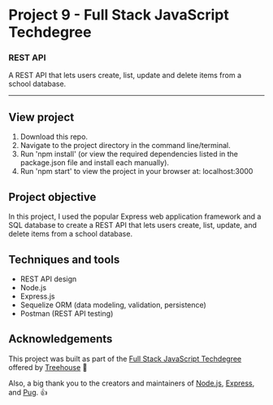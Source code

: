 <!-- ## Overview of the Provided Project Files

* The `seed` folder contains a starting set of data for your database in the form of a JSON file (`data.json`) and a collection of files (`context.js`, `database.js`, and `index.js`) that can be used to create your app's database and populate it with data (we'll explain how to do that below).
* The `app.js` file configures Express to serve a simple REST API. We've also configured the `morgan` npm package to log HTTP requests/responses to the console. You'll update this file with the routes for the API. You'll update this file with the routes for the API.
* The `RESTAPI.postman_collection.json` file is a collection of Postman requests that you can use to test and explore your REST API.

First, install the project's dependencies using `npm`.

  npm install

Second, seed the SQLite database.

  npm run seed

And lastly, start the application.

  npm start


To test the Express server, browse to the URL [http://localhost:5000/](http://localhost:5000/). -->




# Project 9 - Full Stack JavaScript Techdegree

### REST API
A REST API that lets users create, list, update and delete items from a school database.

---

<!-- <img src="https://res.cloudinary.com/dtqevfsxh/image/upload/v1558622280/portfolio/library-book-database.png" width="899px"> -->

## View project
1. Download this repo.
2. Navigate to the project directory in the command line/terminal.
3. Run 'npm install' (or view the required dependencies listed in the package.json file and install each manually).
3. Run 'npm start' to view the project in your browser at: localhost:3000

<!-- TODO: Set up live version using Heroku -->

<!-- :mag: Live version available at [nickhericks.github.io/techdegree-project-6/](https://nickhericks.github.io/techdegree-project-6/) -->

## Project objective
In this project, I used the popular Express web application framework and a SQL database to create a REST API that lets users create, list, update, and delete items from a school database.

<!-- In this project, you’ll create a REST API using Express. The API will provide a way for users to administer a school database containing information about courses: users can interact with the database by retrieving a list of courses, as well as adding, updating and deleting courses in the database. -->

<!-- In addition, the project will require users to create an account and log-in to make changes to the database. -->

<!-- In a future project, you'll complete your full stack JavaScript application by using React to create a client for your REST API. -->

<!-- To complete this project, you’ll use your knowledge of REST API design, Node.js, and Express to create API routes, along with the Sequelize ORM for data modeling, validation, and persistence. To test your application, you'll use Postman, a popular application for exploring and testing REST APIs. -->

<!-- old -->
<!-- In this project, I was given HTML designs and an existing SQLite database. I was required to implement a dynamic website using JavaScript, Node.js, Express, Pug, and the SQL ORM Sequelize. The application includes pages to list, add, update, and delete books from an SQLite database.

I used Sequelize to access the data in the library.db SQLite database file. Express.js routes were created to handle the needed url requests, with corresponding Pug template files. Sequelize methods are used to create, read, update and delete data from the SQLite database. Sequelize model validation is used for validating form fields. -->


## Techniques and tools
- REST API design
- Node.js
- Express.js
- Sequelize ORM (data modeling, validation, persistence)
- Postman (REST API testing)

<!-- ## Code example
Using the Book object to access the Sequelize book.js model, along with the Sequelize `.findByPk()` method to retrieve the book data we're looking for.

```javascript
/* GET individual book */
router.get('/:id', (req, res) => {
	Book.findByPk(req.params.id)
		.then(function(book) {
			if(book) {
				res.render('update-book', { book: book, title: book.title });
			} else {
				res.render('error');
			}
		})
		.catch(function(err) {
			res.render('error');
		});
});
``` -->

## Acknowledgements
This project was built as part of the [Full Stack JavaScript Techdegree](https://join.teamtreehouse.com/techdegree/) offered by [Treehouse](https://teamtreehouse.com) :raised_hands:

Also, a big thank you to the creators and maintainers of [Node.js](https://nodejs.org/en/), [Express](https://expressjs.com/), and [Pug](https://www.npmjs.com/package/pug). 👍